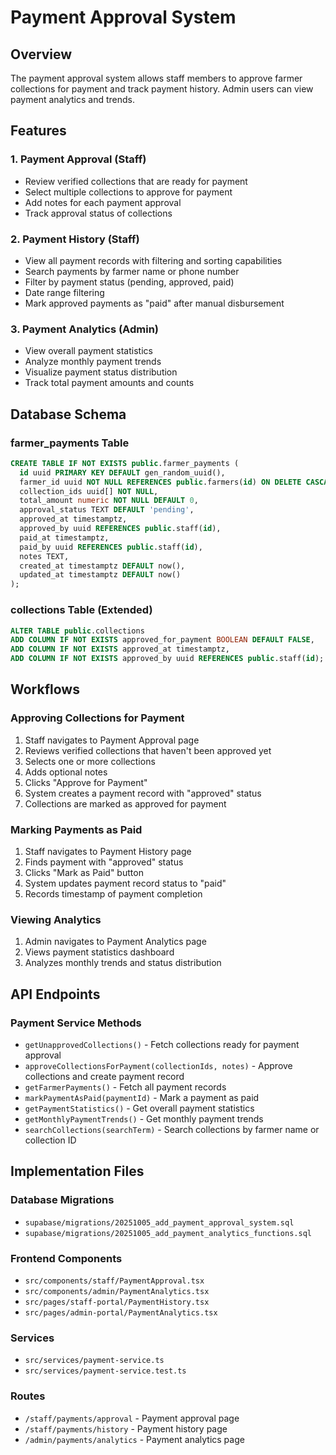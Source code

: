 # Payment Approval System

## Overview
The payment approval system allows staff members to approve farmer collections for payment and track payment history. Admin users can view payment analytics and trends.

## Features

### 1. Payment Approval (Staff)
- Review verified collections that are ready for payment
- Select multiple collections to approve for payment
- Add notes for each payment approval
- Track approval status of collections

### 2. Payment History (Staff)
- View all payment records with filtering and sorting capabilities
- Search payments by farmer name or phone number
- Filter by payment status (pending, approved, paid)
- Date range filtering
- Mark approved payments as "paid" after manual disbursement

### 3. Payment Analytics (Admin)
- View overall payment statistics
- Analyze monthly payment trends
- Visualize payment status distribution
- Track total payment amounts and counts

## Database Schema

### farmer_payments Table
```sql
CREATE TABLE IF NOT EXISTS public.farmer_payments (
  id uuid PRIMARY KEY DEFAULT gen_random_uuid(),
  farmer_id uuid NOT NULL REFERENCES public.farmers(id) ON DELETE CASCADE,
  collection_ids uuid[] NOT NULL,
  total_amount numeric NOT NULL DEFAULT 0,
  approval_status TEXT DEFAULT 'pending',
  approved_at timestamptz,
  approved_by uuid REFERENCES public.staff(id),
  paid_at timestamptz,
  paid_by uuid REFERENCES public.staff(id),
  notes TEXT,
  created_at timestamptz DEFAULT now(),
  updated_at timestamptz DEFAULT now()
);
```

### collections Table (Extended)
```sql
ALTER TABLE public.collections 
ADD COLUMN IF NOT EXISTS approved_for_payment BOOLEAN DEFAULT FALSE,
ADD COLUMN IF NOT EXISTS approved_at timestamptz,
ADD COLUMN IF NOT EXISTS approved_by uuid REFERENCES public.staff(id);
```

## Workflows

### Approving Collections for Payment
1. Staff navigates to Payment Approval page
2. Reviews verified collections that haven't been approved yet
3. Selects one or more collections
4. Adds optional notes
5. Clicks "Approve for Payment"
6. System creates a payment record with "approved" status
7. Collections are marked as approved for payment

### Marking Payments as Paid
1. Staff navigates to Payment History page
2. Finds payment with "approved" status
3. Clicks "Mark as Paid" button
4. System updates payment record status to "paid"
5. Records timestamp of payment completion

### Viewing Analytics
1. Admin navigates to Payment Analytics page
2. Views payment statistics dashboard
3. Analyzes monthly trends and status distribution

## API Endpoints

### Payment Service Methods
- `getUnapprovedCollections()` - Fetch collections ready for payment approval
- `approveCollectionsForPayment(collectionIds, notes)` - Approve collections and create payment record
- `getFarmerPayments()` - Fetch all payment records
- `markPaymentAsPaid(paymentId)` - Mark a payment as paid
- `getPaymentStatistics()` - Get overall payment statistics
- `getMonthlyPaymentTrends()` - Get monthly payment trends
- `searchCollections(searchTerm)` - Search collections by farmer name or collection ID

## Implementation Files

### Database Migrations
- `supabase/migrations/20251005_add_payment_approval_system.sql`
- `supabase/migrations/20251005_add_payment_analytics_functions.sql`

### Frontend Components
- `src/components/staff/PaymentApproval.tsx`
- `src/components/admin/PaymentAnalytics.tsx`
- `src/pages/staff-portal/PaymentHistory.tsx`
- `src/pages/admin-portal/PaymentAnalytics.tsx`

### Services
- `src/services/payment-service.ts`
- `src/services/payment-service.test.ts`

### Routes
- `/staff/payments/approval` - Payment approval page
- `/staff/payments/history` - Payment history page
- `/admin/payments/analytics` - Payment analytics page